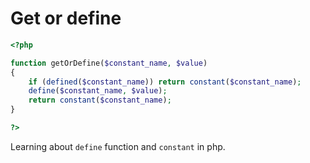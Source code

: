# Get or define

```php
<?php

function getOrDefine($constant_name, $value)
{
    if (defined($constant_name)) return constant($constant_name);
    define($constant_name, $value);
    return constant($constant_name);
}

?>
```
Learning about `define` function and `constant` in php.